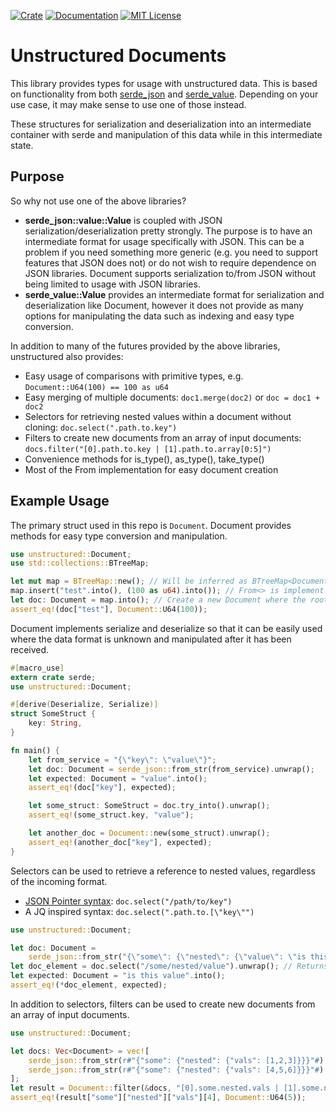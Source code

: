 <p align="center">

[![Crate](https://img.shields.io/crates/v/unstructured.svg)](https://crates.io/crates/unstructured)
[![Documentation](https://img.shields.io/badge/docs-current-important.svg)](https://docs.rs/unstructured/)
[![MIT License](https://img.shields.io/github/license/proctorlabs/unstructured-rs.svg)](LICENSE)

</p>

# Unstructured Documents

This library provides types for usage with unstructured data. This is based on functionality from both
[serde_json](https://github.com/serde-rs/json) and [serde_value](https://github.com/arcnmx/serde-value). Depending
on your use case, it may make sense to use one of those instead.

These structures for serialization and deserialization into an intermediate container with serde and manipulation
of this data while in this intermediate state.

## Purpose

So why not use one of the above libraries?

- **serde_json::value::Value** is coupled with JSON serialization/deserialization pretty strongly. The purpose is to have
  an intermediate format for usage specifically with JSON. This can be a problem if you need something more generic (e.g.
  you need to support features that JSON does not) or do not wish to require dependence on JSON libraries. Document supports
  serialization to/from JSON without being limited to usage with JSON libraries.
- **serde_value::Value** provides an intermediate format for serialization and deserialization like Document, however it does
  not provide as many options for manipulating the data such as indexing and easy type conversion.

In addition to many of the futures provided by the above libraries, unstructured also provides:

- Easy usage of comparisons with primitive types, e.g. ```Document::U64(100) == 100 as u64```
- Easy merging of multiple documents: ```doc1.merge(doc2)``` or ```doc = doc1 + doc2```
- Selectors for retrieving nested values within a document without cloning: ```doc.select(".path.to.key")```
- Filters to create new documents from an array of input documents: ```docs.filter("[0].path.to.key | [1].path.to.array[0:5]")```
- Convenience methods for is_type(), as_type(), take_type()
- Most of the From implementation for easy document creation

## Example Usage

The primary struct used in this repo is ```Document```. Document provides methods for easy type conversion and manipulation.

```rust
use unstructured::Document;
use std::collections::BTreeMap;

let mut map = BTreeMap::new(); // Will be inferred as BTreeMap<Document, Document> though root element can be any supported type
map.insert("test".into(), (100 as u64).into()); // From<> is implement for most basic data types
let doc: Document = map.into(); // Create a new Document where the root element is the map defined above
assert_eq!(doc["test"], Document::U64(100));
```

Document implements serialize and deserialize so that it can be easily used where the data format is unknown and manipulated
after it has been received.

```rust
#[macro_use]
extern crate serde;
use unstructured::Document;

#[derive(Deserialize, Serialize)]
struct SomeStruct {
    key: String,
}

fn main() {
    let from_service = "{\"key\": \"value\"}";
    let doc: Document = serde_json::from_str(from_service).unwrap();
    let expected: Document = "value".into();
    assert_eq!(doc["key"], expected);

    let some_struct: SomeStruct = doc.try_into().unwrap();
    assert_eq!(some_struct.key, "value");

    let another_doc = Document::new(some_struct).unwrap();
    assert_eq!(another_doc["key"], expected);
}
```

Selectors can be used to retrieve a reference to nested values, regardless of the incoming format.

- [JSON Pointer syntax](https://tools.ietf.org/html/rfc6901): ```doc.select("/path/to/key")```
- A JQ inspired syntax: ```doc.select(".path.to.[\"key\"")```

```rust
use unstructured::Document;

let doc: Document =
    serde_json::from_str("{\"some\": {\"nested\": {\"value\": \"is this value\"}}}").unwrap();
let doc_element = doc.select("/some/nested/value").unwrap(); // Returns an Option<Document>, None if not found
let expected: Document = "is this value".into();
assert_eq!(*doc_element, expected);
```

In addition to selectors, filters can be used to create new documents from an array of input documents.

```rust
use unstructured::Document;

let docs: Vec<Document> = vec![
    serde_json::from_str(r#"{"some": {"nested": {"vals": [1,2,3]}}}"#).unwrap(),
    serde_json::from_str(r#"{"some": {"nested": {"vals": [4,5,6]}}}"#).unwrap(),
];
let result = Document::filter(&docs, "[0].some.nested.vals | [1].some.nested.vals").unwrap();
assert_eq!(result["some"]["nested"]["vals"][4], Document::U64(5));
```
